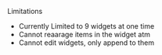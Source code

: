 Limitations

- Currently Limited to 9 widgets at one time
- Cannot reaarage items in the widget atm
- Cannot edit widgets, only append to them
